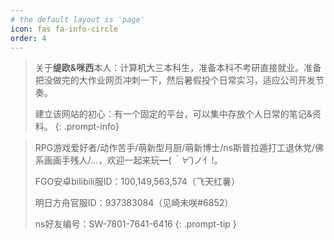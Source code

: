 ```yaml
---
# the default layout is 'page'
icon: fas fa-info-circle
order: 4
---
```

> 关于**缇欧&咪西**本人：计算机大三本科生，准备本科不考研直接就业。准备把没做完的大作业网页冲刺一下，然后暑假投个日常实习，适应公司开发节奏。
>
> 建立该网站的初心：有一个固定的平台，可以集中存放个人日常的笔记&资料。
{: .prompt-info}

> RPG游戏爱好者/动作苦手/萌新型月厨/萌新博士/ns<span class="heimu">斯普拉遁打工</span>退休党/佛系画画手残人/...，欢迎一起来玩━(*｀∀´*)ノ亻!。
>
> FGO安卓bilibili服ID：100,149,563,574（飞天红薯）
>
> 明日方舟官服ID：937383084（见崎未咲#6852）
> 
> ns好友编号：SW-7801-7641-6416
> {: .prompt-tip }
